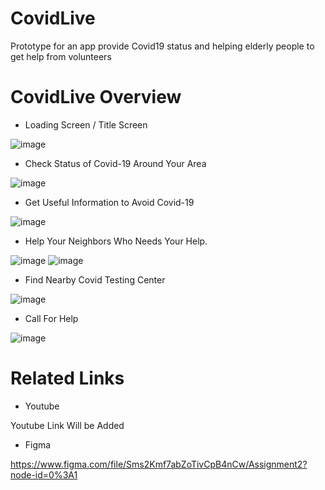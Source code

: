 # CovidLive
Prototype for an app provide Covid19 status and helping elderly people to get help from volunteers

# CovidLive Overview
* Loading Screen / Title Screen

![image](https://user-images.githubusercontent.com/47927679/111085619-7b42f280-84ee-11eb-8177-34bfc7896756.png)

* Check Status of Covid-19 Around Your Area

![image](https://user-images.githubusercontent.com/47927679/111084600-89dadb00-84e9-11eb-830e-fe2399a2dfc1.png)

* Get Useful Information to Avoid Covid-19

![image](https://user-images.githubusercontent.com/47927679/111085593-65cdc880-84ee-11eb-8670-41ec7f26430f.png)

* Help Your Neighbors Who Needs Your Help.

![image](https://user-images.githubusercontent.com/47927679/111085541-2901d180-84ee-11eb-8cd1-911b372d63e5.png)
![image](https://user-images.githubusercontent.com/47927679/111085468-df18eb80-84ed-11eb-87c9-ae9c49dce500.png)

* Find Nearby Covid Testing Center

![image](https://user-images.githubusercontent.com/47927679/111085579-53538f00-84ee-11eb-935f-f1fc416272d9.png)

* Call For Help

![image](https://user-images.githubusercontent.com/47927679/111085340-64e86700-84ed-11eb-860e-bb42cb7ebf33.png)

# Related Links

* Youtube

Youtube Link Will be Added

* Figma

https://www.figma.com/file/Sms2Kmf7abZoTivCpB4nCw/Assignment2?node-id=0%3A1

